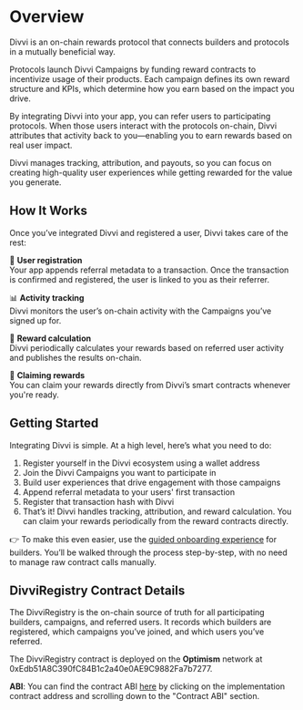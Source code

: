 # Overview

Divvi is an on-chain rewards protocol that connects builders and protocols in a mutually beneficial way.

Protocols launch Divvi Campaigns by funding reward contracts to incentivize usage of their products. Each campaign defines its own reward structure and KPIs, which determine how you earn based on the impact you drive.

By integrating Divvi into your app, you can refer users to participating protocols. When those users interact with the protocols on-chain, Divvi attributes that activity back to you—enabling you to earn rewards based on real user impact.

Divvi manages tracking, attribution, and payouts, so you can focus on creating high-quality user experiences while getting rewarded for the value you generate.

## How It Works

Once you’ve integrated Divvi and registered a user, Divvi takes care of the rest:

📝 **User registration**  
Your app appends referral metadata to a transaction. Once the transaction is confirmed and registered, the user is linked to you as their referrer.

📊 **Activity tracking**  
Divvi monitors the user’s on-chain activity with the Campaigns you’ve signed up for.

🧮 **Reward calculation**  
Divvi periodically calculates your rewards based on referred user activity and publishes the results on-chain.

💸 **Claiming rewards**  
You can claim your rewards directly from Divvi’s smart contracts whenever you're ready.

## Getting Started

Integrating Divvi is simple. At a high level, here’s what you need to do:

1. Register yourself in the Divvi ecosystem using a wallet address
1. Join the Divvi Campaigns you want to participate in
1. Build user experiences that drive engagement with those campaigns
1. Append referral metadata to your users' first transaction
1. Register that transaction hash with Divvi
1. That’s it! Divvi handles tracking, attribution, and reward calculation. You can claim your rewards periodically from the reward contracts directly.

👉 To make this even easier, use the [guided onboarding experience](https://app.divvi.xyz/builders) for builders. You’ll be walked through the process step-by-step, with no need to manage raw contract calls manually.

## DivviRegistry Contract Details

The DivviRegistry is the on-chain source of truth for all participating builders, campaigns, and referred users. It records which builders are registered, which campaigns you’ve joined, and which users you’ve referred.

The DivviRegistry contract is deployed on the **Optimism** network at 0xEdb51A8C390fC84B1c2a40e0AE9C9882Fa7b7277.

**ABI**: You can find the contract ABI [here](https://optimistic.etherscan.io/address/0xEdb51A8C390fC84B1c2a40e0AE9C9882Fa7b7277#readProxyContract) by clicking on the implementation contract address and scrolling down to the "Contract ABI" section.
